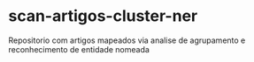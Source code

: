 # scan-artigos-cluster-ner
Repositorio com artigos mapeados via analise de agrupamento e reconhecimento de entidade nomeada
